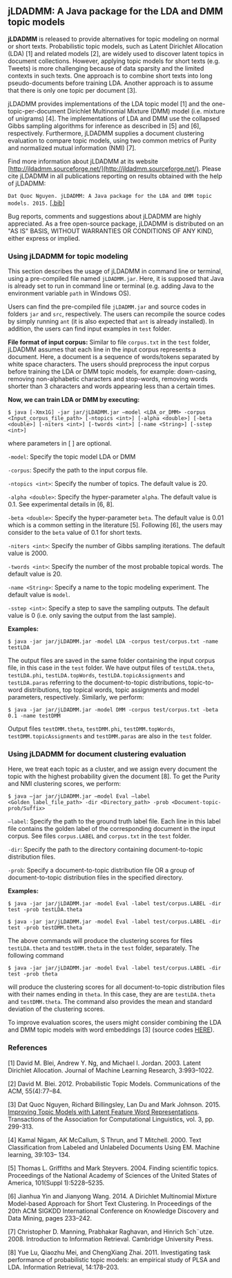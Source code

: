 ## jLDADMM: A Java package for the LDA and DMM topic models 

**jLDADMM** is released to provide alternatives for topic modeling on normal or short texts. Probabilistic topic models, such as Latent Dirichlet Allocation (LDA) [1] and related models [2], are widely used to discover latent topics in document collections. However, applying topic models for short texts (e.g. Tweets) is more challenging because of data sparsity and the limited contexts in such texts. One approach is to combine short texts into long pseudo-documents before training LDA. Another approach is to assume that there is only one topic per document [3].

jLDADMM provides implementations of the LDA topic model [1] and the one-topic-per-document Dirichlet Multinomial Mixture (DMM) model (i.e. mixture of unigrams) [4]. The implementations of LDA and DMM use the collapsed Gibbs sampling algorithms for inference as described in [5] and [6], respectively. Furthermore, jLDADMM supplies a document clustering evaluation to compare topic models, using two common metrics of Purity and normalized mutual information (NMI) [7].

Find more information about jLDADMM at its website [http://jldadmm.sourceforge.net/](http://jldadmm.sourceforge.net/). Please cite jLDADMM in all publications reporting on results obtained with the help of jLDADMM:

`Dat Quoc Nguyen. jLDADMM: A Java package for the LDA and DMM topic models. 2015.` [[.bib]](http://jldadmm.sourceforge.net/jldadmm.bib)

Bug reports, comments and suggestions about jLDADMM are highly appreciated. As a free open-source package, jLDADMM is distributed on an "AS IS" BASIS, WITHOUT WARRANTIES OR CONDITIONS OF ANY KIND, either express or implied.

### Using jLDADMM for topic modeling

This section describes the usage of jLDADMM in command line or terminal, using a  pre-compiled file named `jLDADMM.jar`. Here, it is supposed that Java is already set to run in command line or terminal (e.g. adding Java to the environment variable `path` in Windows OS).

Users can find the pre-compiled file `jLDADMM.jar` and source codes in folders `jar` and `src`, respectively. The users can recompile the source codes by simply running `ant` (it is also expected that `ant` is already installed). In addition, the users can find input examples in `test` folder.

**File format of input corpus:**  Similar to file `corpus.txt`  in the `test` folder, jLDADMM assumes that each line in the input corpus represents a document. Here, a document is a sequence of words/tokens separated by white space characters. The users should preprocess the input corpus before training the LDA or DMM topic  models, for example: down-casing, removing non-alphabetic characters and stop-words, removing words shorter than 3 characters and words appearing less than a certain times.  

**Now, we can train LDA or DMM by executing:**

	$ java [-Xmx1G] -jar jar/jLDADMM.jar –model <LDA_or_DMM> -corpus <Input_corpus_file_path> [-ntopics <int>] [-alpha <double>] [-beta <double>] [-niters <int>] [-twords <int>] [-name <String>] [-sstep <int>]

where parameters in [ ] are optional.

`-model`: Specify the topic model LDA or DMM

`-corpus`: Specify the path to the input corpus file.

`-ntopics <int>`: Specify the number of topics. The default value is 20.

`-alpha <double>`: Specify the hyper-parameter `alpha`. The default value is 0.1. See experimental details in [6, 8].

`-beta <double>`: Specify the hyper-parameter `beta`. The default value is 0.01 which is a common setting in the literature [5]. Following [6], the users may consider to the `beta` value of 0.1 for short texts.

`-niters <int>`: Specify the number of Gibbs sampling iterations. The default value is 2000.

`-twords <int>`: Specify the number of the most probable topical words. The default value is 20.

`-name <String>`: Specify a name to the topic modeling experiment. The default value is `model`.

`-sstep <int>`: Specify a step to save the sampling outputs. The default value is 0 (i.e. only saving the output from the last sample).

**Examples:**

	$ java -jar jar/jLDADMM.jar -model LDA -corpus test/corpus.txt -name testLDA

The output files are saved in the same folder containing the input corpus file, in this case in the `test` folder. We have output files of `testLDA.theta`, `testLDA.phi`, `testLDA.topWords`, `testLDA.topicAssignments` and `testLDA.paras` referring to the document-to-topic distributions, topic-to-word distributions, top topical words, topic assignments and model parameters, respectively. Similarly, we perform:

	$ java -jar jar/jLDADMM.jar -model DMM -corpus test/corpus.txt -beta 0.1 -name testDMM

Output files `testDMM.theta`, `testDMM.phi`, `testDMM.topWords`, `testDMM.topicAssignments` and `testDMM.paras` are also in the `test` folder.

### Using jLDADMM for document clustering evaluation

Here, we treat each topic as a cluster, and we assign every document the topic with the highest probability given the document [8]. To get the Purity and NMI clustering scores, we perform:

	$ java –jar jar/jLDADMM.jar –model Eval –label <Golden_label_file_path> -dir <Directory_path> -prob <Document-topic-prob/Suffix>

`–label`: Specify the path to the ground truth label file. Each line in this label file contains the golden label of the corresponding document in the input corpus. See files `corpus.LABEL` and `corpus.txt` in the `test` folder.

`-dir`: Specify the path to the directory containing document-to-topic distribution files.

`-prob`: Specify a document-to-topic distribution file OR a group of document-to-topic distribution files in the specified directory.

**Examples:**

	$ java -jar jar/jLDADMM.jar -model Eval -label test/corpus.LABEL -dir test -prob testLDA.theta

	$ java -jar jar/jLDADMM.jar -model Eval -label test/corpus.LABEL -dir test -prob testDMM.theta

The above commands will produce the clustering scores for files `testLDA.theta` and `testDMM.theta`  in the `test` folder, separately. The following command

	$ java -jar jar/jLDADMM.jar -model Eval -label test/corpus.LABEL -dir test -prob theta

will produce the clustering scores for all document-to-topic distribution files with their names ending in `theta`. In this case, they are are `testLDA.theta` and `testDMM.theta`. The command also provides the mean and standard deviation of the clustering scores.

To improve evaluation scores, the users might consider combining the LDA and DMM topic models with word embeddings [3] \(source codes [HERE](https://github.com/datquocnguyen/LFTM)\).

### References

[1]   David M. Blei, Andrew Y. Ng, and Michael I. Jordan. 2003. Latent Dirichlet Allocation. Journal of Machine Learning Research, 3:993–1022.

[2]   David M. Blei. 2012. Probabilistic Topic Models. Communications of the ACM, 55(4):77–84.

[3]   Dat Quoc Nguyen, Richard Billingsley, Lan Du and Mark Johnson. 2015. [Improving Topic Models with Latent Feature Word Representations](https://tacl2013.cs.columbia.edu/ojs/index.php/tacl/article/view/582/158). Transactions of the Association for Computational Linguistics, vol. 3, pp. 299-313.

[4]   Kamal Nigam, AK McCallum, S Thrun, and T Mitchell. 2000. Text Classification from Labeled and Unlabeled Documents Using EM. Machine learning, 39:103– 134.

[5]   Thomas L. Griffiths and Mark Steyvers. 2004. Finding scientific topics. Proceedings of the National Academy of Sciences of the United States of America, 101(Suppl 1):5228–5235.

[6]   Jianhua Yin and Jianyong Wang. 2014. A Dirichlet Multinomial Mixture Model-based Approach for Short Text Clustering. In Proceedings of the 20th ACM SIGKDD International Conference on Knowledge Discovery and Data Mining, pages 233–242.

[7]   Christopher D. Manning, Prabhakar Raghavan, and Hinrich Sch¨utze. 2008. Introduction to Information Retrieval. Cambridge University Press.

[8]   Yue Lu, Qiaozhu Mei, and ChengXiang Zhai. 2011. Investigating task performance of probabilistic topic models: an empirical study of PLSA and LDA. Information Retrieval, 14:178–203.
